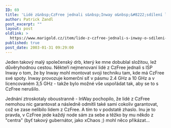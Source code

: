 ```yaml
---
ID: 69
title: 'Lidé z&nbsp;CzFree jednali s&nbsp;Inway o&nbsp;&#8222;sdílení lokalit&#8220;'
author: Patrick Zandl
post_excerpt: ""
layout: post
oldlink: >
  https://www.marigold.cz/item/lide-z-czfree-jednali-s-inway-o-sdileni-lokalit
published: true
post_date: 2003-01-31 09:29:00
---
```

<p>
Jeden takový malý společenský drb, který ke mne dobublal složitou, lež důvěryhodnou cestou. Někteří nejmenovaní lidé z CzFree jednali s ISP Inway o tom, že by Inway mohl montovat svoji techniku tam, kde má CzFree své spoty. Inway provozuje komerční síť v pásmu 2.4 GHz a 10 GHz a v licencovaném 3,5 GHz - takže bylo možné vše uspořádat tak, aby se to s CzFree nerušilo. </p>

<p>
Jednání ztroskotaly oboustranně - InWay pochopilo, že lidé z CzFree nemohou nic garantovat a následně odmítli také sami cokoliv garantovat, což se zase nelíbilo lidem z CzFree. A tím to v podstatě zhaslo. Inu je to pravda, v CzFree jede každý node sám za sebe a těžko by mu někdo z "centra" (byť takový gubernátor, jako xChaos ;) mohl něco přikázat...</p>
